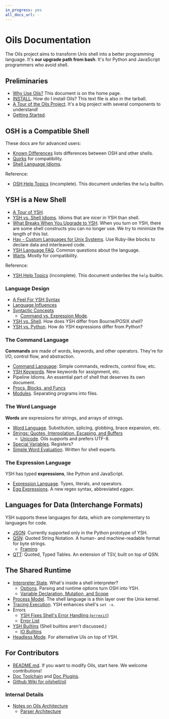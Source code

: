 ```yaml
---
in_progress: yes
all_docs_url: -
---
```


Oils Documentation
==================

The Oils project aims to transform Unix shell into a better programming
language.  It's **our upgrade path from bash**.  It's for Python and JavaScript
programmers who avoid shell.

<div id="toc">
</div>

## Preliminaries

- [Why Use Oils?](/why.html)  This document is on the home page.
- [INSTALL](INSTALL.html). How do I install Oils?  This text file is also in the
  tarball.
- [A Tour of the Oils Project](project-tour.html).  It's a big project with
  several components to understand!
- [Getting Started](getting-started.html).

## OSH is a Compatible Shell

These docs are for advanced users:

- [Known Differences](known-differences.html) lists differences between OSH and
  other shells.  
- [Quirks](quirks.html) for compatibility.
- [Shell Language Idioms](shell-idioms.html).

Reference:

- [OSH Help Topics](osh-help-topics.html) (incomplete).  This document
  underlies the `help` builtin.

## YSH is a New Shell

- [A Tour of YSH](ysh-tour.html).
- [YSH vs. Shell Idioms](idioms.html).  Idioms that are nicer in YSH than shell.
- [What Breaks When You Upgrade to YSH](upgrade-breakage.html).  When you turn
  on YSH, there are some shell constructs you can no longer use.  We try to
  minimize the length of this list.
- [Hay - Custom Languages for Unix Systems](hay.html).  Use Ruby-like
  blocks to declare data and interleaved code.
- [YSH Language FAQ](ysh-faq.html).  Common questions about the
  language.
- [Warts](warts.html).  Mostly for compatibility.

Reference:

- [YSH Help Topics](ysh-help-topics.html) (incomplete).  This document
  underlies the `help` builtin.

### Language Design

- [A Feel For YSH Syntax](syntax-feelings.html)
- [Language Influences](language-influences.html)
- [Syntactic Concepts](syntactic-concepts.html)
  - [Command vs. Expression Mode](command-vs-expression-mode.html).
- [YSH vs. Shell](oil-vs-shell.html).  How does YSH differ from
  Bourne/POSIX shell?
- [YSH vs. Python](oil-vs-python.html).  How do YSH expressions differ from
  Python?

### The Command Language

**Commands** are made of words, keywords, and other operators.  They're for
I/O, control flow, and abstraction.

- [Command Language](command-language.html): Simple commands, redirects,
  control flow, etc.
- [YSH Keywords](oil-keywords.html). New keywords for assignment, etc.
- Pipeline Idioms.  An essential part of shell that deserves its own document.
- [Procs, Blocks, and Funcs](proc-block-func.html)
- [Modules](modules.html).  Separating programs into files.

### The Word Language

**Words** are expressions for strings, and arrays of strings.

- [Word Language](word-language.html).  Substitution, splicing, globbing, brace
  expansion, etc.
- [Strings: Quotes, Interpolation, Escaping, and Buffers](strings.html)
  - [Unicode](unicode.html).  Oils supports and prefers UTF-8.
- [Special Variables](oil-special-vars.html).  Registers?
- [Simple Word Evaluation](simple-word-eval.html).  Written for shell experts.

### The Expression Language

YSH has typed **expressions**, like Python and JavaScript.

- [Expression Language](expression-language.html).  Types, literals, and
  operators.
- [Egg Expressions](eggex.html).  A new regex syntax, abbreviated *eggex*.

## Languages for Data (Interchange Formats)

YSH supports these languages for data, which are complementary to languages for
code.

- [JSON](json.html): Currently supported only in the Python prototype of YSH.
- [QSN](qsn.html): Quoted String Notation.  A human- and machine-readable
  format for byte strings.
  - [Framing](framing.html)
- [QTT](qtt.html): Quoted, Typed Tables.  An extension of TSV, built on top of
  QSN.

## The Shared Runtime

- [Interpreter State](interpreter-state.html).  What's inside a shell
  interpreter?
  - [Options](options.html).  Parsing and runtime options turn OSH into YSH.
  - [Variable Declaration, Mutation, and Scope](variables.html)
- [Process Model](process-model.html).  The shell language is a thin layer over
  the Unix kernel.
- [Tracing Execution](xtrace.html).  YSH enhances shell's `set -x`.
- Errors
  - [YSH Fixes Shell's Error Handling (`errexit`)](error-handling.html)
  - [Error List](errors.html) 
- [YSH Builtins](oil-builtins.html) (Shell builtins aren't discussed.)
  - [IO Builtins](io-builtins.html)
- [Headless Mode](headless.html).  For alternative UIs on top of YSH.


## For Contributors

- [README.md](README.html).  If you want to modify Oils, start here.  We
  welcome contributions!
- [Doc Toolchain](doc-toolchain.html) and [Doc Plugins](doc-plugins.html).
- [Github Wiki for oilshell/oil](https://github.com/oilshell/oil/wiki)

### Internal Details

- [Notes on Oils Architecture](architecture-notes.html)
  - [Parser Architecture](parser-architecture.html)
